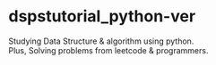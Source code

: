 # dspstutorial_python-ver
Studying Data Structure &amp; algorithm using python. <br>
Plus, Solving problems from leetcode &amp; programmers.
